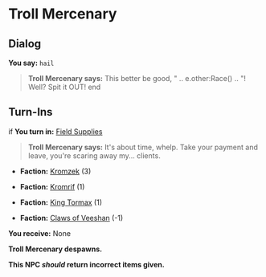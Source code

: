 # Troll Mercenary
## Dialog

**You say:** `hail`



>**Troll Mercenary says:** This better be good, " .. e.other:Race() .. "!  Well?  Spit it OUT!
end

## Turn-Ins





if **You turn in:** [Field Supplies](/item/1724)


>**Troll Mercenary says:** It's about time, whelp.  Take your payment and leave, you're scaring away my... clients.


* __Faction:__ [Kromzek](/faction/448) (3)


* __Faction:__ [Kromrif](/faction/419) (1)


* __Faction:__ [King Tormax](/faction/429) (1)


* __Faction:__ [Claws of Veeshan](/faction/430) (-1)


 **You receive:** None 


**Troll Mercenary despawns.**

**This NPC *should* return incorrect items given.**
